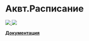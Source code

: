 # Аквт.Расписание 
<a href="https://github.com/Viclouh/AKVT.Raspisanie/graphs/contributors">
  <img src="https://contrib.rocks/image?repo=Viclouh/AKVT.Raspisanie" />
</a>
<img src="https://contrib.rocks/image?repo=Viclouh/AKVT.Raspisanie" />

**[Документация](https://viclouh.github.io/AKVT.Raspisanie/)**
